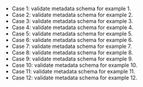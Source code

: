 - Case 1: validate metadata schema for example 1.
- Case 2: validate metadata schema for example 2.
- Case 3: validate metadata schema for example 3.
- Case 4: validate metadata schema for example 4.
- Case 5: validate metadata schema for example 5.
- Case 6: validate metadata schema for example 6.
- Case 7: validate metadata schema for example 7.
- Case 8: validate metadata schema for example 8.
- Case 9: validate metadata schema for example 9.
- Case 10: validate metadata schema for example 10.
- Case 11: validate metadata schema for example 11.
- Case 12: validate metadata schema for example 12.
